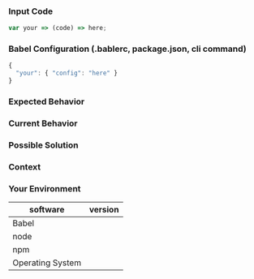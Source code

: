 <!---
BEFORE YOU SUBMIT please read the following:

If you have a support request or question please submit them to one of this resources:

* Discussion Forum: https://discuss.babeljs.io/
* StackOverflow: http://stackoverflow.com/questions/tagged/babeljs using the tag `babeljs`
* Slack community: https://slack.babeljs.io/
* Also have a look at the Readme for more information on how to get support:
  https://github.com/babel/babel/blob/master/README.md

Issues on github are only issues related to development of babel itself and we cannot answer 
support questions here.
-->

<!--- Provide a general summary of the issue in the title above -->

### Input Code
<!--- If you're describing a bug, please let us know which sample code reproduces your problem -->

```js
var your => (code) => here;
```

### Babel Configuration (.bablerc, package.json, cli command)
<!--- If describing a bug, tell us what your babel configuration looks like -->

```js
{
  "your": { "config": "here" }
}
```

### Expected Behavior
<!--- If you're describing a bug, tell us what should happen -->
<!--- If you're suggesting a change/improvement, tell us how it should work -->

### Current Behavior
<!--- If describing a bug, tell us what happens instead of the expected behavior -->
<!--- If suggesting a change/improvement, explain the difference from current behavior -->

### Possible Solution
<!--- Not obligatory, but suggest a fix/reason for the bug, -->
<!--- or ideas how to implement the addition or change -->

### Context
<!--- How has this issue affected you? What are you trying to accomplish? -->
<!--- Providing context helps us come up with a solution that is most useful in the real world -->

### Your Environment
<!--- Include as many relevant details about the environment you experienced the bug in -->

| software         | version
| ---------------- | -------
| Babel            |  
| node             | 
| npm              | 
| Operating System | 
